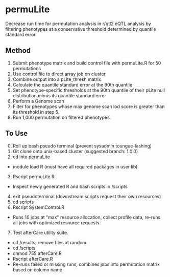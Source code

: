 # permuLite
Decrease run time for permutation analysis in r/qtl2 eQTL analysis by filtering phenotypes at a conservative threshold determined by quantile standard error. 


## Method
1. Submit phenotype matrix and build control file with permuLite.R for 50 permutations
2. Use control file to direct array job on cluster
3. Combine output into a pLite_thresh matrix
4. Calculate the quantile standard error at the 90th quantile
5. Set phenotype-specific thresholds at the 90th quantile of their pLite null distribution minus its quantile standard error
6. Perform a Genome scan 
7. Filter for phenotypes whose max genome scan lod score is greater than its threshold in step 5. 
8. Run 1,000 permutation on filtered phenotypes. 

## To Use
0. Roll up bash pseudo terminal (prevent sysadmin toungue-lashing)
1. Git clone onto unix-based cluster (suggested branch: 1.0.0)
2. cd into permuLite
 - module load R (must have all required packages in user lib)
3. Rscript permuLite.R
- Inspect newly generated R and bash scripts in /scripts
4. exit pseudoterminal (downstream scripts request their own resources)  
5. cd scripts  
6. Rscript SystemControl.R
- Runs 10 jobs at "max" resource allocation, collect profile data, re-runs all jobs with optimized resource requests. 
7. Test afterCare utility suite. 
- cd /results, remove files at random
- cd /scripts
- chmod 755 afterCare.R
- Rscript afterCare.R 
- Re-runs failed or missing runs, combines jobs into permutation matrix based on column name 
